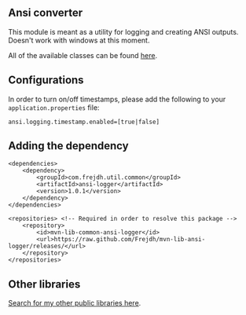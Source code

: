 Ansi converter
-
This module is meant as a utility for logging and creating ANSI outputs.
Doesn't work with windows at this moment.

All of the available classes can be found [here](https://github.com/frejdh/mvn-lib-ansi-logger/tree/master/src/main/java/com/frejdh/util/common).

## Configurations
In order to turn on/off timestamps, please add the following to your `application.properties` file:
```
ansi.logging.timestamp.enabled=[true|false]
```

## Adding the dependency
```
<dependencies>
    <dependency>
        <groupId>com.frejdh.util.common</groupId>
        <artifactId>ansi-logger</artifactId>
        <version>1.0.1</version>
    </dependency>
</dependencies>

<repositories> <!-- Required in order to resolve this package -->
    <repository>
        <id>mvn-lib-common-ansi-logger</id>
        <url>https://raw.github.com/Frejdh/mvn-lib-ansi-logger/releases/</url>
    </repository>
</repositories>
```

## Other libraries
[Search for my other public libraries here](https://github.com/search?q=Frejdh%2Fmvn-lib-).
